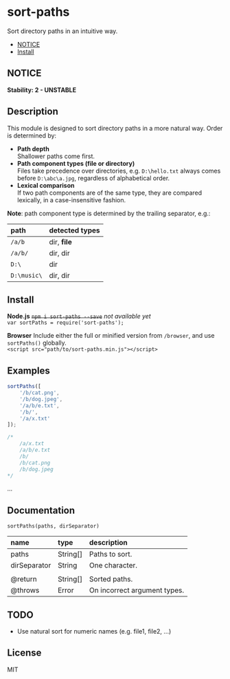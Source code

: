 # sort-paths
Sort directory paths in an intuitive way.

<!-- toc -->

- [NOTICE](#notice)
- [Install](#install)

<!-- tocstop -->

## NOTICE

  **Stability: 2 - UNSTABLE**

## Description

This module is designed to sort directory paths in a more natural way. Order is determined by:

* **Path depth**  
  Shallower paths come first.
* **Path component types (file or directory)**  
  Files take precedence over directories, e.g. `D:\hello.txt` always comes before `D:\abc\a.jpg`, regardless of alphabetical order.  
* **Lexical comparison**  
  If two path components are of the same type, they are compared lexically, in a case-insensitive fashion.

**Note**: path component type is determined by the trailing separator, e.g.:

| path | detected types |
| :-- | :-- |
| `/a/b` | dir, **file** |
| `/a/b/` | dir, dir |
| `D:\` | dir |
| `D:\music\` | dir, dir |

## Install

**Node.js**
~~`npm i sort-paths --save`~~ *not available yet*  
`var sortPaths = require('sort-paths');`

**Browser**
Include either the full or minified version from `/browser`, and use `sortPaths()` globally.  
`<script src="path/to/sort-paths.min.js"></script>`

## Examples

```js
sortPaths([
    '/b/cat.png',
    '/b/dog.jpeg',
    '/a/b/e.txt',
    '/b/',
    '/a/x.txt'
]);

/*
    /a/x.txt
    /a/b/e.txt
    /b/
    /b/cat.png
    /b/dog.jpeg
*/
```

...

## Documentation

`sortPaths(paths, dirSeparator)`

| name         | type     | description                  |
|:-------------|:---------|:-----------------------------|
| paths        | String[] | Paths to sort.               |
| dirSeparator | String   | One character.               |
|              |          |                              |
| @return      | String[] | Sorted paths.                |
| @throws      | Error    | On incorrect argument types. |

## TODO

* Use natural sort for numeric names (e.g. file1, file2, ...)

## License

MIT
